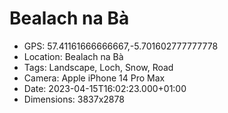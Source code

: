 # Bealach na Bà

- GPS: 57.41161666666667,-5.701602777777778
- Location: Bealach na Bà
- Tags: Landscape, Loch, Snow, Road
- Camera: Apple iPhone 14 Pro Max
- Date: 2023-04-15T16:02:23.000+01:00
- Dimensions: 3837x2878
